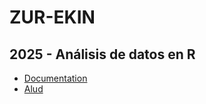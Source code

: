 # ZUR-EKIN
## 2025 - Análisis de datos en R

- [Documentation](https://devdocs.io/r/)
- [Alud](../redirect#aHR0cHM6Ly9hbHVkLmRldXN0by5lcy9jb3Vyc2Uvdmlldy5waHA/aWQ9Mjg0MjImc2VjdGlvbj0yI3RhYnMtdHJlZS1zdGFydA==)

<link rel='icon' href='https://alud.deusto.es/pluginfile.php/1/theme_fresk/favicon/1739946707/favicon%281%29%20%281%29.ico'>
